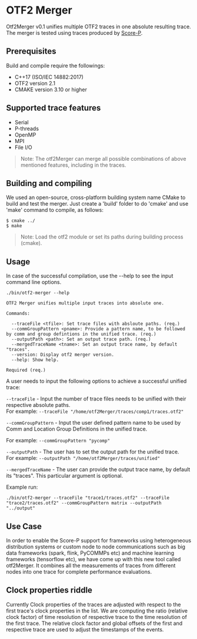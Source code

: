 # OTF2 Merger
Otf2Merger v0.1 unifies multiple OTF2 traces in one absolute resulting trace.
The merger is tested using traces produced by [Score-P](https://www.vi-hps.org/projects/score-p/).

## Prerequisites
Build and compile require the followings:
* C++17 (ISO/IEC 14882:2017)
* OTF2 version 2.1
* CMAKE version 3.10 or higher

## Supported trace features
* Serial 
* P-threads  
* OpenMP
* MPI 
* File I/O

> Note: The otf2Merger can merge all possible combinations of above mentioned
features, including in the traces.  

## Building and compiling
We used an open-source, cross-platform building system name CMake to build and test the merger. Just create a 'build' folder to do 'cmake' and use 'make' command to compile, as follows:

```
$ cmake ../
$ make
```
>Note: Load the otf2 module or set its paths during building process (cmake).

## Usage
In case of the successful compilation, use the --help to see the input command line options.
```
./bin/otf2-merger --help

OTF2 Merger unifies multiple input traces into absolute one. 

Commands:

  --traceFile <tfile>: Set trace files with absloute paths. (req.)
  --commGroupPattern <pname>: Provide a pattern name, to be followed by comm and group defintions in the unified trace. (req.)
  --outputPath <path>: Set an output trace path. (req.)
  --mergedTraceName <tname>: Set an output trace name, by default "traces". 
  --version: Display otf2 merger version.
  --help: Show help. 

Required (req.)
```
A user needs to input the following options to achieve a successful unified trace:

`--traceFile` - Input the number of trace files needs to be unified with their respective absolute paths.                                                                     
For example: `--traceFile "/home/otf2Merger/traces/comp1/traces.otf2"`

`--commGroupPattern` - Input the user defined pattern name to be used by Comm and Location Group Definitions in the unified trace.

For example: `--commGroupPattern "pycomp"`

`--outputPath` - The user has to set the output path for the unified trace.                                                                                       
For example: `--outputPath "/home/otf2Merger/traces/unified"`

`--mergedTraceName` - The user can provide the output trace name, by default its "traces". This particular argument is optional.

Example run:
```
./bin/otf2-merger --traceFile "trace1/traces.otf2" --traceFile "trace2/traces.otf2" --commGroupPattern matrix --outputPath "../output"
```

## Use Case
In order to enable the Score-P support for frameworks using heterogeneous distribution systems or custom node to node communications such as big data frameworks (spark, flink, PyCOMMPs etc) and machine learning frameworks (tensorflow etc), we have come up with this new tool called otf2Merger.
It combines all the measurements of traces from different nodes into one trace for complete performance evaluations.

## Clock properties riddle
Currently Clock properties of the traces are adjusted with respect to the first trace's clock properties in the list. We are computing the ratio (relative clock factor) of time resolution of respective trace to the time resolution of the first trace. The relative clock factor and global offsets of the first and respective trace are used to adjust the timestamps of the events.  
